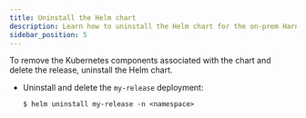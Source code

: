```yaml
---
title: Uninstall the Helm chart
description: Learn how to uninstall the Helm chart for the on-prem Harness Self-Managed Enterprise Edition.
sidebar_position: 5
---
```


To remove the Kubernetes components associated with the chart and delete the release, uninstall the Helm chart.

* Uninstall and delete the `my-release` deployment:

  ```
  $ helm uninstall my-release -n <namespace>
  ```
